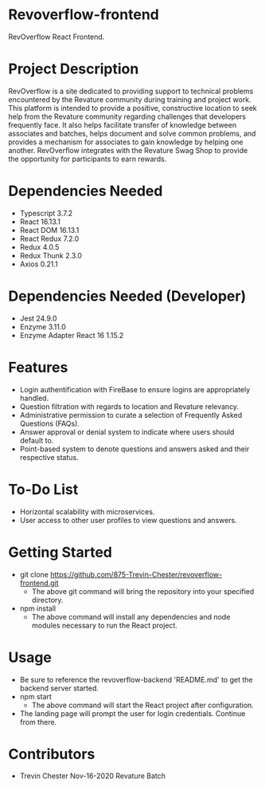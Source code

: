 
# Revoverflow-frontend
RevOverflow React Frontend.

# Project Description

RevOverflow is a site dedicated to providing support to technical problems encountered by the Revature community during training and project work. This platform is intended to provide a positive, constructive location to seek help from the Revature community regarding challenges that developers frequently face. It also helps facilitate transfer of knowledge between associates and batches, helps document and solve common problems, and provides a mechanism for associates to gain knowledge by helping one another. RevOverflow integrates with the Revature Swag Shop to provide the opportunity for participants to earn rewards.

# Dependencies Needed
- Typescript 3.7.2
- React 16.13.1
- React DOM 16.13.1
- React Redux 7.2.0
- Redux 4.0.5
- Redux Thunk 2.3.0
- Axios 0.21.1

# Dependencies Needed (Developer)

- Jest 24.9.0
- Enzyme 3.11.0
- Enzyme Adapter React 16 1.15.2

# Features

- Login authentification with FireBase to ensure logins are appropriately handled.
- Question filtration with regards to location and Revature relevancy.
- Administrative permission to curate a selection of Frequently Asked Questions (FAQs).
- Answer approval or denial system to indicate where users should default to.
- Point-based system to denote questions and answers asked and their respective status.

# To-Do List

- Horizontal scalability with microservices.
- User access to other user profiles to view questions and answers.

# Getting Started

- git clone https://github.com/875-Trevin-Chester/revoverflow-frontend.git
  - The above git command will bring the repository into your specified directory.
- npm install
  - The above command will install any dependencies and node modules necessary to run the React project.

# Usage

- Be sure to reference the revoverflow-backend 'README.md' to get the backend server started.
- npm start
  - The above command will start the React project after configuration.
- The landing page will prompt the user for login credentials. Continue from there.

# Contributors

- Trevin Chester Nov-16-2020 Revature Batch
